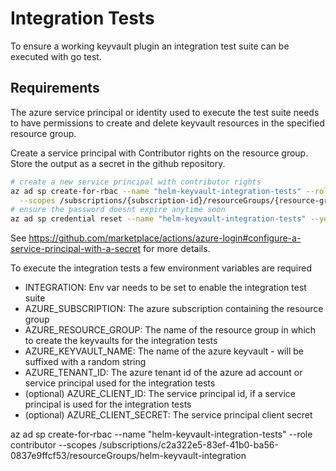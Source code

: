 # Integration Tests

To ensure a working keyvault plugin an integration test suite can be executed with go test.

## Requirements

The azure service principal or identity used to execute the test suite needs to have permissions to create and delete
keyvault resources in the specified resource group.

Create a service principal with Contributor rights on the resource group.
Store the output as a secret in the github repository.

```bash
# create a new service principal with contributor rights
az ad sp create-for-rbac --name "helm-keyvault-integration-tests" --role contributor \
  --scopes /subscriptions/{subscription-id}/resourceGroups/{resource-group}
# ensure the password doesnt expire anytime soon
az ad sp credential reset --name "helm-keyvault-integration-tests" --years 100 
```


See https://github.com/marketplace/actions/azure-login#configure-a-service-principal-with-a-secret for more details.

To execute the integration tests a few environment variables are required
- INTEGRATION: Env var needs to be set to enable the integration test suite
- AZURE_SUBSCRIPTION: The azure subscription containing the resource group
- AZURE_RESOURCE_GROUP: The name of the resource group in which to create the keyvaults for the integration tests
- AZURE_KEYVAULT_NAME: The name of the azure keyvault - will be suffixed with a random string
- AZURE_TENANT_ID: The azure tenant id of the azure ad account or service principal used for the integration tests
- (optional) AZURE_CLIENT_ID: The service principal id, if a service principal is used for the integration tests
- (optional) AZURE_CLIENT_SECRET: The service principal client secret




az ad sp create-for-rbac --name "helm-keyvault-integration-tests" --role contributor  --scopes /subscriptions/c2a322e5-83ef-41b0-ba56-0837e9ffcf53/resourceGroups/helm-keyvault-integration